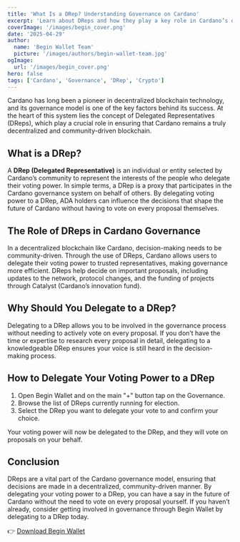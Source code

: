```yaml
---
title: 'What Is a DRep? Understanding Governance on Cardano'
excerpt: 'Learn about DReps and how they play a key role in Cardano’s decentralized governance system.'
coverImage: '/images/begin_cover.png'
date: '2025-04-29'
author:
  name: 'Begin Wallet Team'
  picture: '/images/authors/begin-wallet-team.jpg'
ogImage:
  url: '/images/begin_cover.png'
hero: false
tags: ['Cardano', 'Governance', 'DRep', 'Crypto']
---
```


Cardano has long been a pioneer in decentralized blockchain technology, and its governance model is one of the key factors behind its success. At the heart of this system lies the concept of Delegated Representatives (DReps), which play a crucial role in ensuring that Cardano remains a truly decentralized and community-driven blockchain.

## What is a DRep?

A **DRep (Delegated Representative)** is an individual or entity selected by Cardano’s community to represent the interests of the people who delegate their voting power. In simple terms, a DRep is a proxy that participates in the Cardano governance system on behalf of others. By delegating voting power to a DRep, ADA holders can influence the decisions that shape the future of Cardano without having to vote on every proposal themselves.

## The Role of DReps in Cardano Governance

In a decentralized blockchain like Cardano, decision-making needs to be community-driven. Through the use of DReps, Cardano allows users to delegate their voting power to trusted representatives, making governance more efficient. DReps help decide on important proposals, including updates to the network, protocol changes, and the funding of projects through Catalyst (Cardano’s innovation fund).

## Why Should You Delegate to a DRep?

Delegating to a DRep allows you to be involved in the governance process without needing to actively vote on every proposal. If you don’t have the time or expertise to research every proposal in detail, delegating to a knowledgeable DRep ensures your voice is still heard in the decision-making process.

## How to Delegate Your Voting Power to a DRep
1. Open Begin Wallet and on the main "+" button tap on the Governance.
2. Browse the list of DReps currently running for election.
3. Select the DRep you want to delegate your vote to and confirm your choice.

Your voting power will now be delegated to the DRep, and they will vote on proposals on your behalf.

## Conclusion

DReps are a vital part of the Cardano governance model, ensuring that decisions are made in a decentralized, community-driven manner. By delegating your voting power to a DRep, you can have a say in the future of Cardano without the need to vote on every proposal yourself. If you haven’t already, consider getting involved in governance through Begin Wallet by delegating to a DRep today.

👉 [Download Begin Wallet](https://begin.is/#download)
